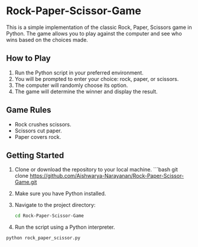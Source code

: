 # Rock-Paper-Scissor-Game

This is a simple implementation of the classic Rock, Paper, Scissors game in Python. The game allows you to play against the computer and see who wins based on the choices made.

## How to Play

1. Run the Python script in your preferred environment.
2. You will be prompted to enter your choice: rock, paper, or scissors.
3. The computer will randomly choose its option.
4. The game will determine the winner and display the result.

## Game Rules

- Rock crushes scissors.
- Scissors cut paper.
- Paper covers rock.

## Getting Started

1. Clone or download the repository to your local machine.
        ```bash
        git clone https://github.com/Aishwarya-Narayanan/Rock-Paper-Scissor-Game.git

2. Make sure you have Python installed.
   
3. Navigate to the project directory:
   ```bash
   cd Rock-Paper-Scissor-Game
4. Run the script using a Python interpreter.

```bash
python rock_paper_scissor.py
